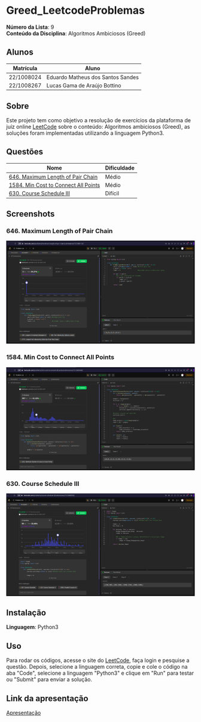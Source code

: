 # Greed_LeetcodeProblemas

**Número da Lista**: 9<br>
**Conteúdo da Disciplina**: Algoritmos Ambiciosos (Greed)<br>

## Alunos
| Matrícula  | Aluno                             |
| ---------- | --------------------------------- |
| 22/1008024 | Eduardo Matheus dos Santos Sandes |
| 22/1008267 | Lucas Gama de Araújo Bottino      |

## Sobre 
Este projeto tem como objetivo a resolução de exercícios da plataforma de juíz online [LeetCode](https://leetcode.com/) sobre o conteúdo: Algoritmos ambiciosos (Greed), as soluções foram implementadas utilizando a linguagem Python3.

## Questões

| Nome                                                                                                                                                            | Dificuldade |
| --------------------------------------------------------------------------------------------------------------------------------------------------------------- | ----------- |
| [646. Maximum Length of Pair Chain](https://leetcode.com/problems/maximum-length-of-pair-chain/) | Médio     |
| [1584. Min Cost to Connect All Points](https://leetcode.com/problems/min-cost-to-connect-all-points/description/)                                                                                  | Médio     |
| [630. Course Schedule III](https://leetcode.com/problems/course-schedule-iii/description/)                                              | Difícil       |


## Screenshots

### 646. Maximum Length of Pair Chain

![646. Maximum Length of Pair Chain](images/submission646.png)

### 1584. Min Cost to Connect All Points

![1584. Min Cost to Connect All Points](images/submission1584.png)

### 630. Course Schedule III

![630. Course Schedule III](images/submission630.png)

## Instalação 
**Linguagem**: Python3<br>

## Uso 
Para rodar os códigos, acesse o site do [LeetCode](https://leetcode.com/), faça login e pesquise a questão. Depois, selecione a linguagem correta, copie e cole o código na aba "Code", selecione a linguagem "Python3" e clique em "Run" para testar ou "Submit" para enviar a solução.

## Link da apresentação
[Apresentação]()